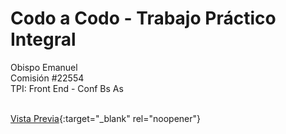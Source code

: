 # Codo a Codo - Trabajo Práctico Integral
Obispo Emanuel
<br>
Comisión #22554
<br>
TPI: Front End - Conf Bs As
<br><br>

[Vista Previa](https://eyensur.github.io/cac-22554_obispo-emanuel_tpi-fe-conf-bs-as/){:target="_blank" rel="noopener"}
